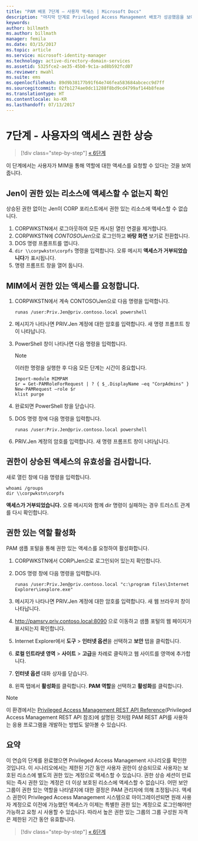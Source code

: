 ```yaml
---
title: "PAM 배포 7단계 – 사용자 액세스 | Microsoft Docs"
description: "마지막 단계로 Privileged Access Management 배포가 성공했음을 보여 주기 위해 권한 있는 사용자에게 임시 액세스 권한을 부여합니다."
keywords: 
author: billmath
ms.author: billmath
manager: femila
ms.date: 03/15/2017
ms.topic: article
ms.service: microsoft-identity-manager
ms.technology: active-directory-domain-services
ms.assetid: 5325fce2-ae35-45b0-9c1a-ad8b592fcd07
ms.reviewer: mwahl
ms.suite: ems
ms.openlocfilehash: 89d9b38177b91f64e746fea583684abcecc9d7ff
ms.sourcegitcommit: 02fb1274ae0dc11288f8bd9cd4799af144b8feae
ms.translationtype: HT
ms.contentlocale: ko-KR
ms.lasthandoff: 07/13/2017
---
```

# <a name="step-7--elevate-a-users-access"></a>7단계 - 사용자의 액세스 권한 상승

>[!div class="step-by-step"]
[« 6단계](step-6-transition-group-to-pam.md)


이 단계에서는 사용자가 MIM을 통해 역할에 대한 액세스를 요청할 수 있다는 것을 보여 줍니다.

## <a name="verify-that-jen-cannot-access-the-privileged-resource"></a>Jen이 권한 있는 리소스에 액세스할 수 없는지 확인
상승된 권한 없이는 Jen이 CORP 포리스트에서 권한 있는 리소스에 액세스할 수 없습니다.

1. CORPWKSTN에서 로그아웃하여 모든 캐시된 열린 연결을 제거합니다.
2. CORPWKSTN에 *CONTOSO\Jen*으로 로그인하고 **바탕 화면** 보기로 전환합니다.
3. DOS 명령 프롬프트를 엽니다.
4. `dir \\corpwkstn\corpfs` 명령을 입력합니다. 오류 메시지 **액세스가 거부되었습니다**가 표시됩니다.
5. 명령 프롬프트 창을 열어 둡니다.

## <a name="request-privileged-access-from-mim"></a>MIM에서 권한 있는 액세스를 요청합니다.
1. CORPWKSTN에서 계속 CONTOSO\Jen으로 다음 명령을 입력합니다.

    ```
    runas /user:Priv.Jen@priv.contoso.local powershell
    ```

2. 메시지가 나타나면 PRIV.Jen 계정에 대한 암호를 입력합니다. 새 명령 프롬프트 창이 나타납니다.
3. PowerShell 창이 나타나면 다음 명령을 입력합니다.

    > [!NOTE]
    > 이러한 명령을 실행한 후 다음 모든 단계는 시간이 중요합니다.

    ```
    Import-module MIMPAM
    $r = Get-PAMRoleForRequest | ? { $_.DisplayName –eq "CorpAdmins" }
    New-PAMRequest –role $r
    klist purge
    ```

4. 완료되면 PowerShell 창을 닫습니다.
5. DOS 명령 창에 다음 명령을 입력합니다.

    ```
    runas /user:Priv.Jen@priv.contoso.local powershell
    ```

6. PRIV.Jen 계정의 암호를 입력합니다. 새 명령 프롬프트 창이 나타납니다.

## <a name="validate-the-elevated-access"></a>권한이 상승된 액세스의 유효성을 검사합니다.
새로 열린 창에 다음 명령을 입력합니다.

```
whoami /groups
dir \\corpwkstn\corpfs
```

**액세스가 거부되었습니다.** 오류 메시지와 함께 dir 명령이 실패하는 경우 트러스트 관계를 다시 확인합니다.

## <a name="activate-the-privileged-role"></a>권한 있는 역할 활성화
PAM 샘플 포털을 통해 권한 있는 액세스를 요청하여 활성화합니다.

1. CORPWKSTN에서 CORP\Jen으로 로그인되어 있는지 확인합니다.
2. DOS 명령 창에 다음 명령을 입력합니다.

    ```
    runas /user:Priv.Jen@priv.contoso.local "c:\program files\Internet Explorer\iexplore.exe"
    ```

3. 메시지가 나타나면 PRIV.Jen 계정에 대한 암호를 입력합니다. 새 웹 브라우저 창이 나타납니다.
4. http://pamsrv.priv.contoso.local:8090 으로 이동하고 샘플 포털의 웹 페이지가 표시되는지 확인합니다.
5. Internet Explorer에서 **도구** > **인터넷 옵션**을 선택하고 **보안** 탭을 클릭합니다.
6. **로컬 인트라넷 영역** > **사이트** > **고급**을 차례로 클릭하고 웹 사이트를 영역에 추가합니다.
7. **인터넷 옵션** 대화 상자를 닫습니다.
8. 왼쪽 탭에서 **활성화**를 클릭합니다. **PAM 역할**을 선택하고 **활성화**를 클릭합니다.

> [!Note]
> 이 환경에서는 [Privileged Access Management REST API Reference](/microsoft-identity-manager/reference/privileged-access-management-rest-api-reference)(Privileged Access Management REST API 참조)에 설명된 것처럼 PAM REST API를 사용하는 응용 프로그램을 개발하는 방법도 알아볼 수 있습니다.

## <a name="summary"></a>요약
이 연습의 단계를 완료했으면 Privileged Access Management 시나리오를 확인한 것입니다. 이 시나리오에서는 제한된 기간 동안 사용자 권한이 상승되므로 사용자는 보호된 리소스에 별도의 권한 있는 계정으로 액세스할 수 있습니다. 권한 상승 세션이 만료되는 즉시 권한 있는 계정은 더 이상 보호된 리소스에 액세스할 수 없습니다. 어떤 보안 그룹이 권한 있는 역할을 나타낼지에 대한 결정은 PAM 관리자에 의해 조정됩니다. 액세스 권한이 Privileged Access Management 시스템으로 마이그레이션되면 원래 사용자 계정으로 이전에 가능했던 액세스가 이제는 특별한 권한 있는 계정으로 로그인해야만 가능하고 요청 시 사용할 수 있습니다. 따라서 높은 권한 있는 그룹의 그룹 구성원 자격은 제한된 기간 동안 유효합니다.

>[!div class="step-by-step"]
[« 6단계](step-6-transition-group-to-pam.md)
